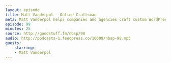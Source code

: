 ```yaml
---
layout: episode
title: Matt Vanderpol — Online Craftsman
meta: Matt Vanderpol helps companies and agencies craft custom WordPress themes with an emphasis on content maintainability, performance, and responsive behavior.
episode: 99
minutes: 25 
source: http://goodstuff.fm/nbsp/98
audio: http://podcasts-1.feedpress.co/10609/nbsp-98.mp3
guests:
    starring: 
    - Matt Vanderpol
---
```

